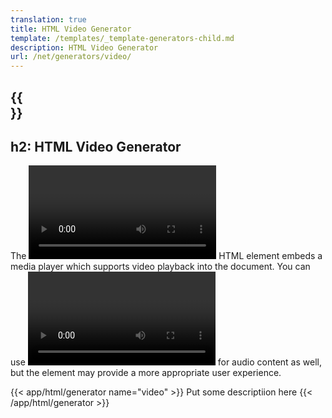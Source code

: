 ```yaml
---
translation: true
title: HTML Video Generator
template: /templates/_template-generators-child.md
description: HTML Video Generator
url: /net/generators/video/
---
```


{{<section overview>}}
---
h2: HTML Video Generator
---

The [<video>](https://html.spec.whatwg.org/multipage/media.html#the-video-element) HTML element embeds a media player which supports video playback into the document. You can use [<video>](https://html.spec.whatwg.org/multipage/media.html#the-video-element) for audio content as well, but the [<audio>](https://html.spec.whatwg.org/multipage/media.html#the-audio-element) element may provide a more appropriate user experience.

{{< app/html/generator name="video" >}}
Put some descriptiion here
{{< /app/html/generator >}}